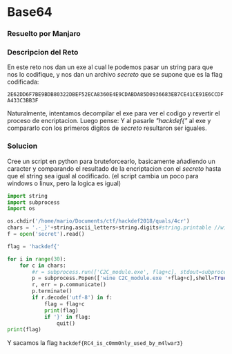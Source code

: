 # Base64

### Resuelto por Manjaro

### Descripcion del Reto

En este reto nos dan un exe al cual le podemos pasar un string para que nos lo codifique,
y nos dan un archivo *secreto* que se supone que es la flag codificada:

```2E62DD6F7BE9BDB80322DBEF52ECA8360E4E9CDABDA85D0936683EB7CE41CE91E6CCDFA433C3BB3F```

Naturalmente, intentamos decompilar el exe para ver el codigo y revertir el proceso de encriptacion.
Luego pense:
Y al pasarle *"hackdef{"* al exe y compararlo con los primeros digitos de *secreto* resultaron ser iguales.

### Solucion

Cree un script en python para bruteforcearlo, basicamente añadiendo un caracter y comparando el resultado de la encriptacion
con el *secreto* hasta que el string sea igual al codificado. (el script cambia un poco para windows o linux, pero la logica es igual)

```python
import string
import subprocess
import os

os.chdir('/home/mario/Documents/ctf/hackdef2018/quals/4cr')
chars = '.-_}'+string.ascii_letters+string.digits#string.printable //windows
f = open('secret').read()

flag = 'hackdef{'

for i in range(30):
    for c in chars:
        #r = subprocess.run(['C2C_module.exe', flag+c], stdout=subprocess.PIPE).stdout.decode('utf-8') //windows
        p = subprocess.Popen(['wine C2C_module.exe '+flag+c],shell=True,stdin=subprocess.PIPE,stdout=subprocess.PIPE)
        r, err = p.communicate()
        p.terminate()
        if r.decode('utf-8') in f:
            flag = flag+c
            print(flag)
            if '}' in flag:
                quit()
print(flag)
```

Y sacamos la flag ```hackdef{RC4_is_c0mm0nly_used_by_m4lwar3}```